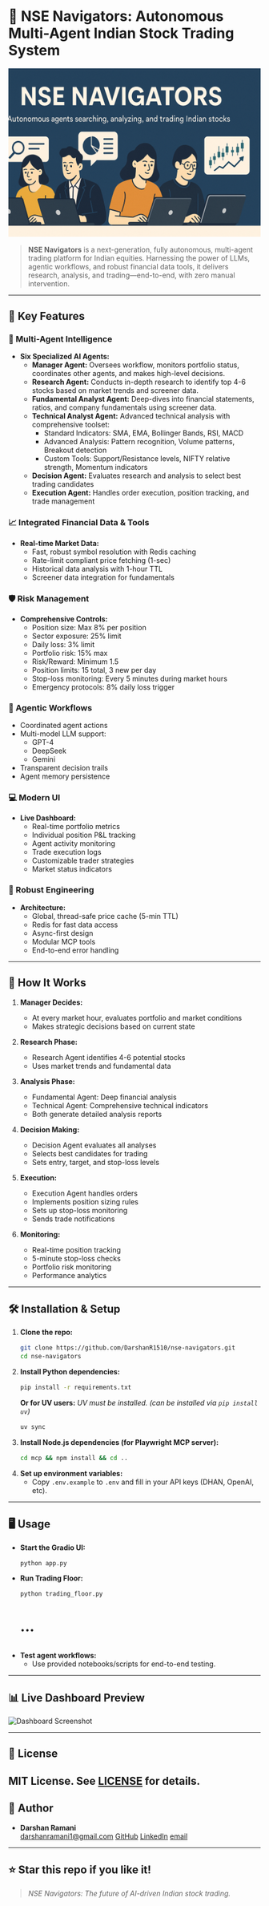# 🚀 NSE Navigators: Autonomous Multi-Agent Indian Stock Trading System

![NSE Navigators Banner](utils/NSE-Navigators-Banner.png)

> **NSE Navigators** is a next-generation, fully autonomous, multi-agent trading platform for Indian equities. Harnessing the power of LLMs, agentic workflows, and robust financial data tools, it delivers research, analysis, and trading—end-to-end, with zero manual intervention.

---

## 🌟 Key Features

### 🤖 Multi-Agent Intelligence
- **Six Specialized AI Agents:**
  - **Manager Agent:** Oversees workflow, monitors portfolio status, coordinates other agents, and makes high-level decisions.
  - **Research Agent:** Conducts in-depth research to identify top 4-6 stocks based on market trends and screener data.
  - **Fundamental Analyst Agent:** Deep-dives into financial statements, ratios, and company fundamentals using screener data.
  - **Technical Analyst Agent:** Advanced technical analysis with comprehensive toolset:
    - Standard Indicators: SMA, EMA, Bollinger Bands, RSI, MACD
    - Advanced Analysis: Pattern recognition, Volume patterns, Breakout detection
    - Custom Tools: Support/Resistance levels, NIFTY relative strength, Momentum indicators
  - **Decision Agent:** Evaluates research and analysis to select best trading candidates
  - **Execution Agent:** Handles order execution, position tracking, and trade management

### 📈 Integrated Financial Data & Tools
- **Real-time Market Data:**
  - Fast, robust symbol resolution with Redis caching
  - Rate-limit compliant price fetching (1-sec)
  - Historical data analysis with 1-hour TTL
  - Screener data integration for fundamentals

### 🛡️ Risk Management
- **Comprehensive Controls:**
  - Position size: Max 8% per position
  - Sector exposure: 25% limit
  - Daily loss: 3% limit
  - Portfolio risk: 15% max
  - Risk/Reward: Minimum 1.5
  - Position limits: 15 total, 3 new per day
  - Stop-loss monitoring: Every 5 minutes during market hours
  - Emergency protocols: 8% daily loss trigger

### 🧠 Agentic Workflows
- Coordinated agent actions
- Multi-model LLM support:
  - GPT-4
  - DeepSeek
  - Gemini
- Transparent decision trails
- Agent memory persistence

### 💻 Modern UI
- **Live Dashboard:**
  - Real-time portfolio metrics
  - Individual position P&L tracking
  - Agent activity monitoring
  - Trade execution logs
  - Customizable trader strategies
  - Market status indicators

### 🔧 Robust Engineering
- **Architecture:**
  - Global, thread-safe price cache (5-min TTL)
  - Redis for fast data access
  - Async-first design
  - Modular MCP tools
  - End-to-end error handling

---

## 🤖 How It Works

1. **Manager Decides:**
   - At every market hour, evaluates portfolio and market conditions
   - Makes strategic decisions based on current state

2. **Research Phase:**
   - Research Agent identifies 4-6 potential stocks
   - Uses market trends and fundamental data

3. **Analysis Phase:**
   - Fundamental Agent: Deep financial analysis
   - Technical Agent: Comprehensive technical indicators
   - Both generate detailed analysis reports

4. **Decision Making:**
   - Decision Agent evaluates all analyses
   - Selects best candidates for trading
   - Sets entry, target, and stop-loss levels

5. **Execution:**
   - Execution Agent handles orders
   - Implements position sizing rules
   - Sets up stop-loss monitoring
   - Sends trade notifications

6. **Monitoring:**
   - Real-time position tracking
   - 5-minute stop-loss checks
   - Portfolio risk monitoring
   - Performance analytics

---

## 🛠️ Installation & Setup

1. **Clone the repo:**
   ```sh
   git clone https://github.com/DarshanR1510/nse-navigators.git
   cd nse-navigators
   ```
2. **Install Python dependencies:**
   ```sh
   pip install -r requirements.txt
   ```
   **Or for UV users:**
    *UV must be installed. (can be installed via `pip install uv`)*
   ```sh
   uv sync
   ``` 
3. **Install Node.js dependencies (for Playwright MCP server):**
   ```sh
   cd mcp && npm install && cd ..
   ```
4. **Set up environment variables:**
   - Copy `.env.example` to `.env` and fill in your API keys (DHAN, OpenAI, etc).

---

## 🖥️ Usage

- **Start the Gradio UI:**
  ```sh
  python app.py
  ```
- **Run Trading Floor:**
  ```sh
  python trading_floor.py
  ```
  # ...
  ```
- **Test agent workflows:**
  - Use provided notebooks/scripts for end-to-end testing.

---

## 📊 Live Dashboard Preview

![Dashboard Screenshot](utils/Dashboard.png)

---

## 📝 License

MIT License. See [LICENSE](LICENSE) for details.
---

## 👤 Author

- **Darshan Ramani**  
  [darshanramani1@gmail.com](mailto:darshanramani1@gmail.com)
  [GitHub](https://github.com/DarshanR1510)
  [LinkedIn](https://www.linkedin.com/in/darshanramani/)
  [email](mailto:darshanramani1@gmail.com)
---

## ⭐ Star this repo if you like it!

> _NSE Navigators: The future of AI-driven Indian stock trading._
